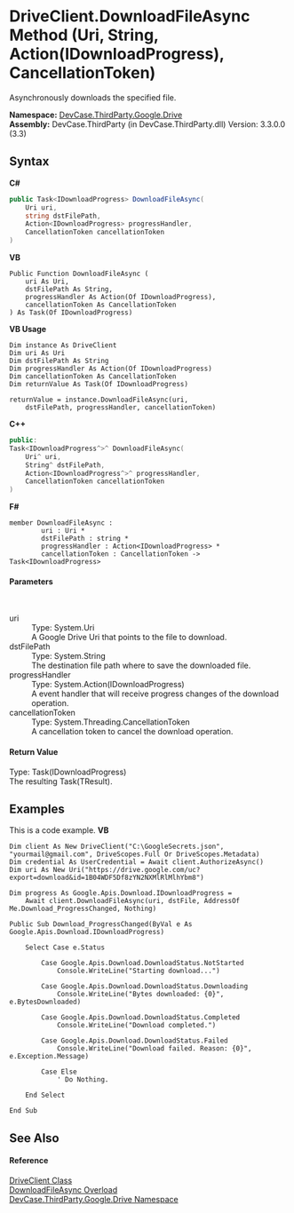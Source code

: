 # DriveClient.DownloadFileAsync Method (Uri, String, Action(IDownloadProgress), CancellationToken)
 

Asynchronously downloads the specified file.

**Namespace:**&nbsp;<a href="N_DevCase_ThirdParty_Google_Drive">DevCase.ThirdParty.Google.Drive</a><br />**Assembly:**&nbsp;DevCase.ThirdParty (in DevCase.ThirdParty.dll) Version: 3.3.0.0 (3.3)

## Syntax

**C#**<br />
``` C#
public Task<IDownloadProgress> DownloadFileAsync(
	Uri uri,
	string dstFilePath,
	Action<IDownloadProgress> progressHandler,
	CancellationToken cancellationToken
)
```

**VB**<br />
``` VB
Public Function DownloadFileAsync ( 
	uri As Uri,
	dstFilePath As String,
	progressHandler As Action(Of IDownloadProgress),
	cancellationToken As CancellationToken
) As Task(Of IDownloadProgress)
```

**VB Usage**<br />
``` VB Usage
Dim instance As DriveClient
Dim uri As Uri
Dim dstFilePath As String
Dim progressHandler As Action(Of IDownloadProgress)
Dim cancellationToken As CancellationToken
Dim returnValue As Task(Of IDownloadProgress)

returnValue = instance.DownloadFileAsync(uri, 
	dstFilePath, progressHandler, cancellationToken)
```

**C++**<br />
``` C++
public:
Task<IDownloadProgress^>^ DownloadFileAsync(
	Uri^ uri, 
	String^ dstFilePath, 
	Action<IDownloadProgress^>^ progressHandler, 
	CancellationToken cancellationToken
)
```

**F#**<br />
``` F#
member DownloadFileAsync : 
        uri : Uri * 
        dstFilePath : string * 
        progressHandler : Action<IDownloadProgress> * 
        cancellationToken : CancellationToken -> Task<IDownloadProgress> 

```


#### Parameters
&nbsp;<dl><dt>uri</dt><dd>Type: System.Uri<br />A Google Drive Uri that points to the file to download.</dd><dt>dstFilePath</dt><dd>Type: System.String<br />The destination file path where to save the downloaded file.</dd><dt>progressHandler</dt><dd>Type: System.Action(IDownloadProgress)<br />A event handler that will receive progress changes of the download operation.</dd><dt>cancellationToken</dt><dd>Type: System.Threading.CancellationToken<br />A cancellation token to cancel the download operation.</dd></dl>

#### Return Value
Type: Task(IDownloadProgress)<br />The resulting Task(TResult).

## Examples
This is a code example. 
**VB**<br />
``` VB
Dim client As New DriveClient("C:\GoogleSecrets.json", "yourmail@gmail.com", DriveScopes.Full Or DriveScopes.Metadata)
Dim credential As UserCredential = Await client.AuthorizeAsync()
Dim uri As New Uri("https://drive.google.com/uc?export=download&id=1B04WDF5Df8zYN2NXMlRlMlhYbm8")

Dim progress As Google.Apis.Download.IDownloadProgress =
    Await client.DownloadFileAsync(uri, dstFile, AddressOf Me.Download_ProgressChanged, Nothing)

Public Sub Download_ProgressChanged(ByVal e As Google.Apis.Download.IDownloadProgress)

    Select Case e.Status

        Case Google.Apis.Download.DownloadStatus.NotStarted
            Console.WriteLine("Starting download...")

        Case Google.Apis.Download.DownloadStatus.Downloading
            Console.WriteLine("Bytes downloaded: {0}", e.BytesDownloaded)

        Case Google.Apis.Download.DownloadStatus.Completed
            Console.WriteLine("Download completed.")

        Case Google.Apis.Download.DownloadStatus.Failed
            Console.WriteLine("Download failed. Reason: {0}", e.Exception.Message)

        Case Else
            ' Do Nothing.

    End Select

End Sub
```


## See Also


#### Reference
<a href="T_DevCase_ThirdParty_Google_Drive_DriveClient">DriveClient Class</a><br /><a href="Overload_DevCase_ThirdParty_Google_Drive_DriveClient_DownloadFileAsync">DownloadFileAsync Overload</a><br /><a href="N_DevCase_ThirdParty_Google_Drive">DevCase.ThirdParty.Google.Drive Namespace</a><br />